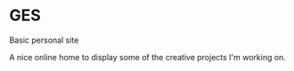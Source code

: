 # GES
Basic personal site

A nice online home to display some of the creative projects I'm working on.
